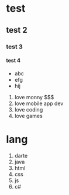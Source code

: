 # test

## test 2

### test 3

#### test 4

- abc
- efg
- hij

1.  love monny $$$
2. love mobile app dev
3. love coding
4. love games

# lang

1. darte
2. java 
3. html 
4. css 
5. js
6. c#